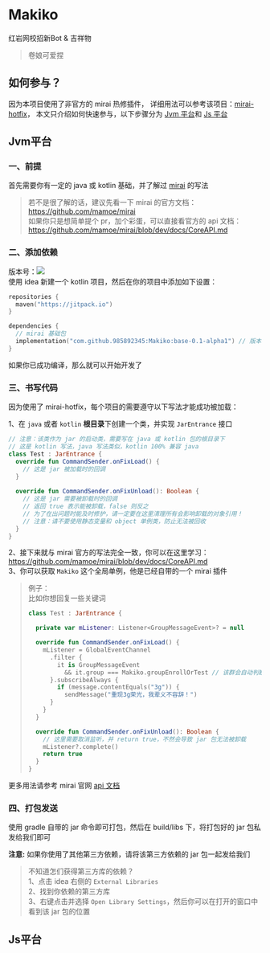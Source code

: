 # Makiko

红岩网校招新Bot & 吉祥物

> 卷娘可爱捏

## 如何参与？
因为本项目使用了非官方的 mirai 热修插件，
详细用法可以参考该项目：[mirai-hotfix](https://github.com/985892345/mirai-hotfix)，
本文只介绍如何快速参与，以下步骤分为 [Jvm 平台](#Jvm平台)和 [Js 平台](#Js平台)

## Jvm平台
### 一、前提
首先需要你有一定的 java 或 kotlin 基础，并了解过 [mirai](https://github.com/mamoe/mirai) 的写法
> 若不是很了解的话，建议先看一下 mirai 的官方文档：https://github.com/mamoe/mirai  
> 如果你只是想简单提个 pr，加个彩蛋，可以直接看官方的 api 文档：https://github.com/mamoe/mirai/blob/dev/docs/CoreAPI.md

### 二、添加依赖
版本号：[![](https://jitpack.io/v/985892345/Makiko.svg)](https://jitpack.io/#985892345/Makiko)  
使用 idea 新建一个 kotlin 项目，然后在你的项目中添加如下设置：
````kotlin
repositories {
  maven("https://jitpack.io")
}

dependencies { 
  // mirai 基础包
  implementation("com.github.985892345:Makiko:base-0.1-alpha1") // 版本号请看上方 jitpack 标签
}
````
如果你已成功编译，那么就可以开始开发了

### 三、书写代码
因为使用了 mirai-hotfix，每个项目的需要遵守以下写法才能成功被加载：

1、在 `java` 或者 `kotlin` **根目录**下创建一个类，并实现 `JarEntrance` 接口
````kotlin
// 注意：该类作为 jar 的启动类，需要写在 java 或 kotlin 包的根目录下
// 这是 kotlin 写法，java 写法类似，kotlin 100% 兼容 java
class Test : JarEntrance {
  override fun CommandSender.onFixLoad() {
    // 这是 jar 被加载时的回调
  }
  
  override fun CommandSender.onFixUnload(): Boolean {
    // 这是 jar 需要被卸载时的回调
    // 返回 true 表示能被卸载，false 则反之
    // 为了在出问题时能及时修护，请一定要在这里清理所有会影响卸载的对象引用！
    // 注意：请不要使用静态变量和 object 单例类，防止无法被回收
  }
}
````
2、接下来就与 mirai 官方的写法完全一致，你可以在这里学习：https://github.com/mamoe/mirai/blob/dev/docs/CoreAPI.md  
3、你可以获取 `Makiko` 这个全局单例，他是已经自带的一个 mirai 插件
> 例子：  
> 比如你想回复一些关键词  
> ````kotlin
> class Test : JarEntrance {
> 
>   private var mListener: Listener<GroupMessageEvent>? = null
> 
>   override fun CommandSender.onFixLoad() {
>     mListener = GlobalEventChannel
>       .filter {
>         it is GroupMessageEvent
>           && it.group === Makiko.groupEnrollOrTest // 该群会自动判断是否是测试群还是招生大群，方便测试
>       }.subscribeAlways {
>         if (message.contentEquals("3g")) {
>           sendMessage("重现3g荣光，我辈义不容辞！")
>       }
>     }
>   }
> 
>   override fun CommandSender.onFixUnload(): Boolean {
>     // 这里需要取消监听，并 return true，不然会导致 jar 包无法被卸载
>     mListener?.complete()
>     return true
>   }
> }
> ````
更多用法请参考 mirai 官网 [api 文档](https://github.com/mamoe/mirai/blob/dev/docs/CoreAPI.md)

### 四、打包发送
使用 gradle 自带的 jar 命令即可打包，然后在 build/libs 下，将打包好的 jar 包私发给我们即可

**注意:** 如果你使用了其他第三方依赖，请将该第三方依赖的 jar 包一起发给我们
> 不知道怎们获得第三方库的依赖？  
> 1、点击 idea 右侧的 `External Libraries`  
> 2、找到你依赖的第三方库  
> 3、右键点击并选择 `Open Library Settings`，然后你可以在打开的窗口中看到该 jar 包的位置

## Js平台


